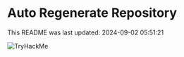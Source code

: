 # Auto Regenerate Repository

This README was last updated: 2024-09-02 05:51:21

 ![TryHackMe](https://tryhackme.com/badge/533634)